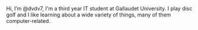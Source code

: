 Hi, I’m @dvdv7, I'm a third year IT student at Gallaudet University. I play disc golf and I like learning about a wide variety of things, many of them computer-related.


<!---
dvdv7/dvdv7 is a ✨ special ✨ repository because its `README.md` (this file) appears on your GitHub profile.
You can click the Preview link to take a look at your changes.
--->
